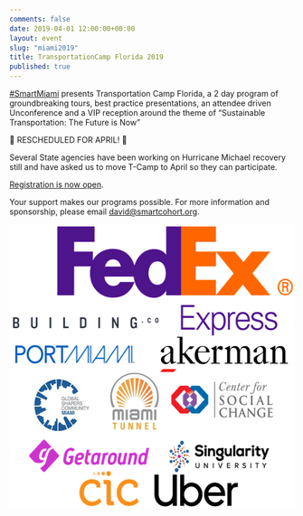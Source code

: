 ```yaml
---
comments: false
date: 2019-04-01 12:00:00+00:00
layout: event
slug: "miami2019"
title: TransportationCamp Florida 2019
published: true
---
```

[#SmartMiami](https://twitter.com/hashtag/SmartMiami) presents Transportation Camp Florida, a 2 day program of groundbreaking tours, best practice presentations, an attendee driven Unconference and a VIP reception around the theme of “Sustainable Transportation: The Future is Now”

🚨 RESCHEDULED FOR APRIL! 🚨

Several State agencies have been working on Hurricane Michael recovery still and have asked us to move T-Camp to April so they can participate.

[Registration is now open](https://www.eventbrite.com/e/transportation-camp-florida-registration-55122167888).

Your support makes our programs possible. For more information and sponsorship, please email david@smartcohort.org.

<p align="center">
<img src="sponsors.png" width="551" height="503">

